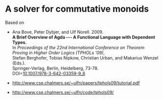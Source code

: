 # A solver for commutative monoids

Based on

* Ana Bove, Peter Dybjer, and Ulf Norell. 2009.  
  **A Brief Overview of Agda --- A Functional Language with Dependent Types.**  
  In _Proceedings of the 22nd International Conference on Theorem Proving
  in Higher Order Logics (TPHOLs '09)_,  
  Stefan Berghofer, Tobias Nipkow, Christian Urban, and Makarius Wenzel (Eds.).  
  Springer-Verlag, Berlin, Heidelberg, 73-78.  
  DOI=[10.1007/978-3-642-03359-9_6](http://dx.doi.org/10.1007/978-3-642-03359-9_6)

* <http://www.cse.chalmers.se/~ulfn/papers/tphols09/tutorial.pdf>

* <http://www.cse.chalmers.se/~ulfn/code/tphols09/>
